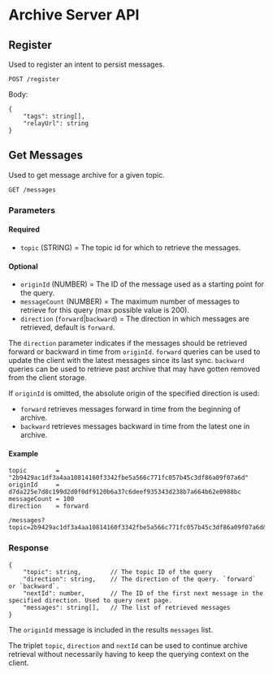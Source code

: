 # Archive Server API

## Register

Used to register an intent to persist messages.

`POST /register`

Body:

```jsonc
{
    "tags": string[],
    "relayUrl": string
}
```

## Get Messages

Used to get message archive for a given topic.

`GET /messages`

### Parameters

#### Required

- `topic` (STRING) = The topic id for which to retrieve the messages.

#### Optional

- `originId` (NUMBER) = The ID of the message used as a starting point for the query.
- `messageCount` (NUMBER) = The maximum number of messages to retrieve for this query (max possible value is 200).
- `direction` (`forward`|`backward`) = The direction in which messages are retrieved, default is `forward`.

The `direction` parameter indicates if the messages should be retrieved forward or backward in time from `originId`.
`forward` queries can be used to update the client with the latest messages since its last sync.
`backward` queries can be used to retrieve past archive that may have gotten removed from the client storage.

If `originId` is omitted, the absolute origin of the specified direction is used:

- `forward` retrieves messages forward in time from the beginning of archive.
- `backward` retrieves messages backward in time from the latest one in archive.

#### Example

    topic        = "2b9429ac1df3a4aa10814160f3342fbe5a566c771fc057b45c3df86a09f07a6d"
    originId     = d7da225e7d8c199d2d0f0df9120b6a37c6deef935343d238b7a664b62e0988bc
    messageCount = 100
    direction    = forward

```
/messages?topic=2b9429ac1df3a4aa10814160f3342fbe5a566c771fc057b45c3df86a09f07a6d&originId=d7da225e7d8c199d2d0f0df9120b6a37c6deef935343d238b7a664b62e0988bc&messageCount=100&direction=forward
```

### Response

```jsonc
{
    "topic": string,        // The topic ID of the query
    "direction": string,    // The direction of the query. `forward` or `backward`.
    "nextId": number,       // The ID of the first next message in the specified direction. Used to query next page.
    "messages": string[],   // The list of retrieved messages
}
```

The `originId` message is included in the results `messages` list.

The triplet `topic`, `direction` and `nextId` can be used to continue archive retrieval without necessarily having to keep
the querying context on the client.
